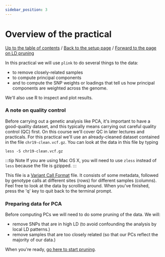 ```yaml
---
sidebar_position: 3
---
```


# Overview of the practical

[Up to the table of contents](Introduction.md) / [Back to the setup page](getting_setup.md) / [Forward to the page on LD pruning](ld_pruning.md)

In this practical we will use `plink` to do several things to the data:

* to remove closely-related samples
* to compute principal components
* and to compute the SNP weights or loadings that tell us how principal components are weighted across the genome.

We'll also use R to inspect and plot results.

### A note on quality control

Before carrying out a genetic analysis like PCA, it's important to have a good-quality dataset, and
this typically means carrying out careful quality control (QC) first. On this course we'll cover QC
in later lectures and practicals. For this practical we'll use an already-cleaned dataset contained
in the file `chr19-clean.vcf.gz`. You can look at the data in this file by typing

```
less -S chr19-clean.vcf.gz
```

:::tip Note
If you are using Mac OS X, you will need to use `zless` instead of `less` because the file is gzipped.
:::


This file is a [Variant Call Format](https://samtools.github.io/hts-specs/VCFv4.2.pdf) file.  It consists of some metadata, followed by genotype calls at different sites (rows) for different samples (columns).  Feel free to look at the data by scrolling around. When you've finished, press the 'q' key to quit back to the terminal prompt.

### Preparing data for PCA

Before computing PCs we will need to do some pruning of the data.  We will:

* remove SNPs that are in high LD (to avoid confounding the analysis by local LD patterns.)
* remove samples that are too closely related (so that our PCs reflect the majority of our data.)

When you're ready, [go here to start pruning](ld_pruning.md).
